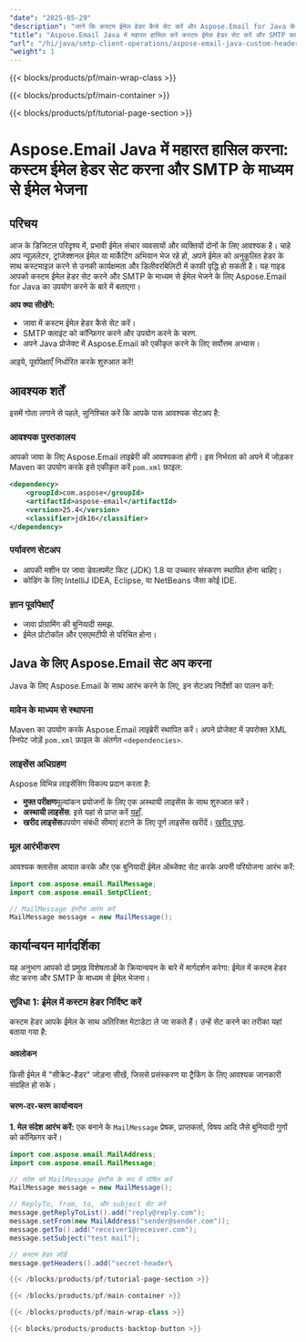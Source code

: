 ```yaml
---
"date": "2025-05-29"
"description": "जानें कि कस्टम ईमेल हेडर कैसे सेट करें और Aspose.Email for Java के साथ SMTP का उपयोग करके ईमेल कैसे भेजें। अपनी ईमेल कार्यक्षमता और डिलीवरबिलिटी को बेहतर बनाएँ।"
"title": "Aspose.Email Java में महारत हासिल करें कस्टम ईमेल हेडर सेट करें और SMTP का उपयोग करके ईमेल भेजें"
"url": "/hi/java/smtp-client-operations/aspose-email-java-custom-headers-smtp/"
"weight": 1
---
```


{{< blocks/products/pf/main-wrap-class >}}

{{< blocks/products/pf/main-container >}}

{{< blocks/products/pf/tutorial-page-section >}}
# Aspose.Email Java में महारत हासिल करना: कस्टम ईमेल हेडर सेट करना और SMTP के माध्यम से ईमेल भेजना

## परिचय

आज के डिजिटल परिदृश्य में, प्रभावी ईमेल संचार व्यवसायों और व्यक्तियों दोनों के लिए आवश्यक है। चाहे आप न्यूज़लेटर, ट्रांजेक्शनल ईमेल या मार्केटिंग अभियान भेज रहे हों, अपने ईमेल को अनुकूलित हेडर के साथ कस्टमाइज़ करने से उनकी कार्यक्षमता और डिलीवरबिलिटी में काफी वृद्धि हो सकती है। यह गाइड आपको कस्टम ईमेल हेडर सेट करने और SMTP के माध्यम से ईमेल भेजने के लिए Aspose.Email for Java का उपयोग करने के बारे में बताएगा।

**आप क्या सीखेंगे:**
- जावा में कस्टम ईमेल हेडर कैसे सेट करें।
- SMTP क्लाइंट को कॉन्फ़िगर करने और उपयोग करने के चरण.
- अपने Java प्रोजेक्ट में Aspose.Email को एकीकृत करने के लिए सर्वोत्तम अभ्यास।

आइये, पूर्वापेक्षाएँ निर्धारित करके शुरुआत करें!

## आवश्यक शर्तें

इसमें गोता लगाने से पहले, सुनिश्चित करें कि आपके पास आवश्यक सेटअप है:

### आवश्यक पुस्तकालय
आपको जावा के लिए Aspose.Email लाइब्रेरी की आवश्यकता होगी। इस निर्भरता को अपने में जोड़कर Maven का उपयोग करके इसे एकीकृत करें `pom.xml` फ़ाइल:
```xml
<dependency>
    <groupId>com.aspose</groupId>
    <artifactId>aspose-email</artifactId>
    <version>25.4</version>
    <classifier>jdk16</classifier>
</dependency>
```

### पर्यावरण सेटअप
- आपकी मशीन पर जावा डेवलपमेंट किट (JDK) 1.8 या उच्चतर संस्करण स्थापित होना चाहिए।
- कोडिंग के लिए IntelliJ IDEA, Eclipse, या NetBeans जैसा कोई IDE.

### ज्ञान पूर्वापेक्षाएँ
- जावा प्रोग्रामिंग की बुनियादी समझ.
- ईमेल प्रोटोकॉल और एसएमटीपी से परिचित होना।

## Java के लिए Aspose.Email सेट अप करना

Java के लिए Aspose.Email के साथ आरंभ करने के लिए, इन सेटअप निर्देशों का पालन करें:

### मावेन के माध्यम से स्थापना

Maven का उपयोग करके Aspose.Email लाइब्रेरी स्थापित करें। अपने प्रोजेक्ट में उपरोक्त XML स्निपेट जोड़ें `pom.xml` फ़ाइल के अंतर्गत `<dependencies>`.

### लाइसेंस अधिग्रहण
Aspose विभिन्न लाइसेंसिंग विकल्प प्रदान करता है:
- **मुफ्त परीक्षण**मूल्यांकन प्रयोजनों के लिए एक अस्थायी लाइसेंस के साथ शुरुआत करें।
- **अस्थायी लाइसेंस**: इसे यहां से प्राप्त करें [यहाँ](https://purchase.aspose.com/temporary-license/).
- **खरीद लाइसेंस**उपयोग संबंधी सीमाएं हटाने के लिए पूर्ण लाइसेंस खरीदें। [खरीद पृष्ठ](https://purchase.aspose.com/buy).

### मूल आरंभीकरण
आवश्यक क्लासेस आयात करके और एक बुनियादी ईमेल ऑब्जेक्ट सेट करके अपनी परियोजना आरंभ करें:
```java
import com.aspose.email.MailMessage;
import com.aspose.email.SmtpClient;

// MailMessage इंस्टैंस आरंभ करें
MailMessage message = new MailMessage();
```

## कार्यान्वयन मार्गदर्शिका

यह अनुभाग आपको दो प्रमुख विशेषताओं के क्रियान्वयन के बारे में मार्गदर्शन करेगा: ईमेल में कस्टम हेडर सेट करना और SMTP के माध्यम से ईमेल भेजना।

### सुविधा 1: ईमेल में कस्टम हेडर निर्दिष्ट करें

कस्टम हेडर आपके ईमेल के साथ अतिरिक्त मेटाडेटा ले जा सकते हैं। उन्हें सेट करने का तरीका यहां बताया गया है:

#### अवलोकन
किसी ईमेल में "सीक्रेट-हैडर" जोड़ना सीखें, जिससे प्रसंस्करण या ट्रैकिंग के लिए आवश्यक जानकारी संग्रहित हो सके।

#### चरण-दर-चरण कार्यान्वयन

**1. मेल संदेश आरंभ करें:**
एक बनाने के `MailMessage` प्रेषक, प्राप्तकर्ता, विषय आदि जैसे बुनियादी गुणों को कॉन्फ़िगर करें।
```java
import com.aspose.email.MailAddress;
import com.aspose.email.MailMessage;

// संदेश को MailMessage इंस्टैंस के रूप में घोषित करें
MailMessage message = new MailMessage();

// ReplyTo, from, to, और subject सेट करें
message.getReplyToList().add("reply@reply.com");
message.setFrom(new MailAddress("sender@sender.com"));
message.getTo().add("receiver1@receiver.com");
message.setSubject("test mail");

// कस्टम हेडर जोड़ें
message.getHeaders().add("secret-header\

{{< /blocks/products/pf/tutorial-page-section >}}

{{< /blocks/products/pf/main-container >}}

{{< /blocks/products/pf/main-wrap-class >}}

{{< blocks/products/products-backtop-button >}}